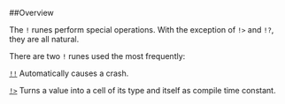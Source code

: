 ##Overview

The `!` runes perform special operations. With the exception of `!>` and `!?`, they are all natural.

There are two `!` runes used the most frequently:

[`!!`]()  Automatically causes a crash. 

[`!>`]()  Turns a value into a cell of its type and itself as compile time constant.








